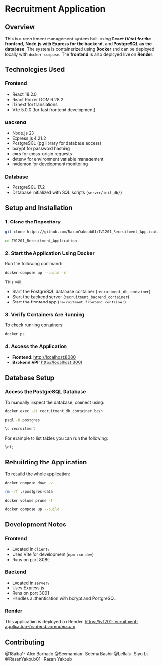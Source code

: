 # Recruitment Application

## Overview
This is a recruitment management system built using **React (Vite) for the frontend**, **Node.js with Express for the backend**, and **PostgreSQL as the database**. The system is containerized using **Docker** and can be deployed locally with `docker-compose`. The **frontend** is also deployed live on **Render**.

## **Technologies Used**
### **Frontend**
- React 18.2.0
- React Router DOM 6.28.2
- i18next for translations
- Vite 5.0.0 (for fast frontend development)

### **Backend**
- Node.js 23
- Express.js 4.21.2
- PostgreSQL (pg library for database access)
- bcrypt for password hashing
- cors for cross-origin requests
- dotenv for environment variable management
- nodemon for development monitoring

### **Database**
- PostgreSQL 17.2
- Database initialized with SQL scripts (`server/init_db/`)

## **Setup and Installation**
### **1. Clone the Repository**
```sh
git clone https://github.com/RazanYakoub01/IV1201_Recruitment_Application.git

cd IV1201_Recruitment_Application
```

### **2. Start the Application Using Docker**
Run the following command:
```sh
docker-compose up --build -d
```
This will:
- Start the PostgreSQL database container (`recruitment_db_container`)
- Start the backend server (`recruitment_backend_container`)
- Start the frontend app (`recruitment_frontend_container`)

### **3. Verify Containers Are Running**
To check running containers:
```sh
docker ps
```

### **4. Access the Application**
- **Frontend:** [http://localhost:8080](http://localhost:8080)
- **Backend API:** [http://localhost:3001](http://localhost:3001)

## **Database Setup**
### **Access the PostgreSQL Database**
To manually inspect the database, connect using:
```sh
docker exec -it recruitment_db_container bash

psql -U postgres

\c recruitment
```
For example to list tables you can run the following:
```sql
\dt;
```

## **Rebuilding the Application**
To rebuild the whole application:
```sh
docker compose down -v

rm -rf ./postgres-data

docker volume prune -f

docker compose up --build
```

## **Development Notes**
### **Frontend**
- Located in `client/`
- Uses Vite for development (`npm run dev`)
- Runs on port 8080

### **Backend**
- Located in `server/`
- Uses Express.js
- Runs on port 3001
- Handles authentication with bcrypt and PostgreSQL

### **Render**
This application is deployed on Render. https://iv1201-recruitment-application-frontend.onrender.com

## **Contributing**

@18alba1- Alex Barhado
@Seemamian- Seema Bashir
@Lellalu- Siyu Lu
@RazanYakoub01- Razan Yakoub
